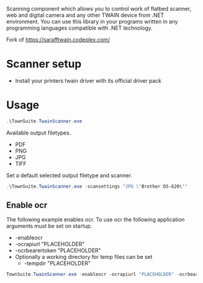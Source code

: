Scanning component which allows you to control work of flatbed scanner, 
web and digital camera and any other TWAIN device from .NET environment. 
You can use this library in your programs written in any programming languages compatible with .NET technology.


Fork of https://sarafftwain.codeplex.com/


# Scanner setup

* Install your printers twain driver with its official driver pack

# Usage

```powershell
.\TownSuite.TwainScanner.exe
```

Available output filetypes.

* PDF
* PNG
* JPG
* TIFF

Set a default selected output filetype and scanner.  

```powershell
.\TownSuite.TwainScanner.exe -scansettings "JPG \"Brother DS-620\"" 
```


## Enable ocr
The following example enables ocr.   To use ocr the following application arguments must be set on startup.

* -enableocr 
* -ocrapiurl "PLACEHOLDER" 
* -ocrbearertoken "PLACEHOLDER" 
* Optionally a working directory for temp files can be set
  * -tempdir "PLACEHOLDER"

```powershell
TownSuite.TwainScanner.exe -enableocr -ocrapiurl "PLACEHOLDER" -ocrbearertoken "PLACEHOLDER" -tempdir "PLACEHOLDER"
```

